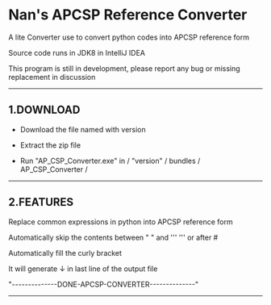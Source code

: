 # Nan's APCSP Reference Converter
A lite Converter use to convert python codes into APCSP reference form

Source code runs in JDK8 in IntelliJ IDEA

This program is still in development, please report any bug or missing replacement in discussion

---

## 1.DOWNLOAD
- Download the file named with version

- Extract the zip file

- Run "AP_CSP_Converter.exe" in / "version" / bundles / AP_CSP_Converter /

---

## 2.FEATURES

Replace common expressions in python into APCSP reference form

Automatically skip the contents between " " and ''' ''' or after #

Automatically fill the curly bracket

It will generate ↓ in last line of the output file

"--------------DONE-APCSP-CONVERTER--------------"

---